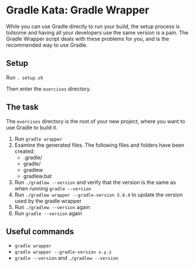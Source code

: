 # Gradle Kata: Gradle Wrapper

While you can use Gradle directly to run your build, the setup process is toilsome and having all your developers use the same version is a pain. The Gradle Wrapper script deals with these problems for you, and is the recommended way to use Gradle.

## Setup

Run `. setup.sh`

Then enter the `exercises` directory.

## The task
The `exercises` directory is the root of your new project, where you want to use Gradle to build it.

1. Run `gradle wrapper`
1. Examine the generated files. The following files and folders have been created:
   * .gradle/
   * gradle/
   * gradlew
   * gradlew.bat
1. Run `./gradlew --version` and verify that the version is the same as when running  `gradle --version`
1. Run `./gradlew wrapper --gradle-version 5.6.4` to update the version used by the gradle wrapper
1. Run `./gradlew --version` again
1. Run `gradle --version` again

## Useful commands
* `gradle wrapper`
* `gradle wrapper --gradle-version x.y.z`
* `gradle --version` and `./gradlew --version`
